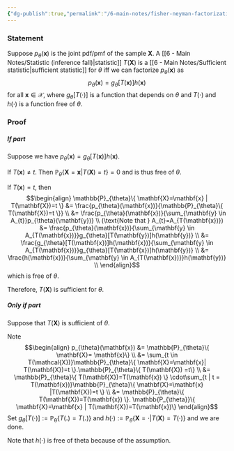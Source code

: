 ```yaml
---
{"dg-publish":true,"permalink":"/6-main-notes/fisher-neyman-factorization-theorem/","tags":["inference","info"]}
---
```


### Statement

Suppose $p_{\theta}(\mathbf{x})$ is the joint pdf/pmf of the sample $\mathbf{X}$. A [[6 - Main Notes/Statistic (inference fall)\|statistic]] $T(\mathbf{X})$ is a [[6 - Main Notes/Sufficient statistic\|sufficient statistic]] for $\theta$ iff we can factorize $p_{\theta}(\mathbf{x})$ as
$$p_{\theta}(\mathbf{x})= g_{\theta}[T(\mathbf{x})]h(\mathbf{x})$$
for all $\mathbf{x} \in \mathcal{X}$, where $g_{\theta}[T(\cdot)]$ is a function that depends on $\theta$ and $T(\cdot)$ and $h(\cdot)$ is a function free of $\theta$. 
### Proof

##### If part

Suppose we have $p_{\theta}(\mathbf{x})= g_{\theta}[T(\mathbf{x})]h(\mathbf{x})$. 

If $T(\mathbf{x}) \neq t$. Then $\mathbb{P}_{\theta}\{ \mathbf{X}=\mathbf{x} | T(\mathbf{X})=t \}=0$ and is thus free of $\theta$.

If $T(\mathbf{x})=t$, then
$$\begin{align}
\mathbb{P}_{\theta}\{ \mathbf{X}=\mathbf{x} | T(\mathbf{X})=t \} &= \frac{p_{\theta}(\mathbf{x})}{\mathbb{P}_{\theta}\{ T(\mathbf{X})=t \}} \\
&= \frac{p_{\theta}(\mathbf{x})}{\sum_{\mathbf{y} \in A_{t}}p_{\theta}(\mathbf{y})} \\
(\text{Note that } A_{t}=A_{T(\mathbf{x})})
&= \frac{p_{\theta}(\mathbf{x})}{\sum_{\mathbf{y} \in A_{T(\mathbf{x})}}g_{\theta}[T(\mathbf{y})]h(\mathbf{y})} \\
&= \frac{g_{\theta}[T(\mathbf{x})]h(\mathbf{x})}{\sum_{\mathbf{y} \in A_{T(\mathbf{x})}}g_{\theta}[T(\mathbf{x})]h(\mathbf{y})} \\
&= \frac{h(\mathbf{x})}{\sum_{\mathbf{y} \in A_{T(\mathbf{x})}}h(\mathbf{y})} \\
\end{align}$$
which is free of $\theta$. 

Therefore, $T(\mathbf{X})$ is sufficient for $\theta$.
##### Only if part

Suppose that $T(\mathbf{X})$ is sufficient of $\theta$.

Note
$$\begin{align}
p_{\theta}(\mathbf{x}) &= \mathbb{P}_{\theta}\{ \mathbf{X}= \mathbf{x}\} \\
&= \sum_{t \in T(\mathcal{X})}\mathbb{P}_{\theta}\{ \mathbf{X}=\mathbf{x}| T(\mathbf{X})=t \}.\mathbb{P}_{\theta}\{ T(\mathbf{X}) =t\} \\
&= \mathbb{P}_{\theta}\{ T(\mathbf{X})=T(\mathbf{x}) \} \cdot\sum_{t | t = T(\mathbf{x})}\mathbb{P}_{\theta}\{ \mathbf{X}=\mathbf{x} |T(\mathbf{X})=t \} \\
&= \mathbb{P}_{\theta}\{ T(\mathbf{X})=T(\mathbf{x}) \}. \mathbb{P_{\theta}}\{ \mathbf{X}=\mathbf{x} | T(\mathbf{X})=T(\mathbf{x})\} 
\end{align}$$
Set $g_{\theta}[T(\cdot)]:= \mathbb{P_{\theta}}\{ T(\mathbf{.})=T(\mathbf{.}) \}$ and $h(\cdot):= \mathbb{P}_{\theta}\{ \mathbf{X}=\cdot|T(\mathbf{X})=T(\cdot) \}$ and we are done. 

Note that $h(\cdot)$ is free of theta because of the assumption. 